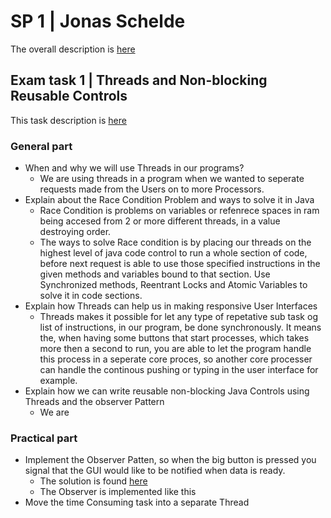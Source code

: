 # SP 1 | Jonas Schelde

The overall description is [here](https://github.com/scheldejonas/Exercises/tree/master/SP/SP1)

## Exam task 1 | Threads and Non-blocking Reusable Controls

This task description is [here](https://github.com/scheldejonas/Exercises/blob/master/SP/SP1/Exam-preparation-threads.pdf)

### General part

- When and why we will use Threads in our programs?
  - We are using threads in a program when we wanted to seperate requests made from the Users on to more Processors.
- Explain about the Race Condition Problem and ways to solve it in Java
  - Race Condition is problems on variables or refenrece spaces in ram being accesed from 2 or more different threads, in a value destroying order.
  - The ways to solve Race condition is by placing our threads on the highest level of java code control to run a whole section of code, before next request is able to use those specified instructions in the given methods and variables bound to that section. Use Synchronized methods, Reentrant Locks and Atomic Variables to solve it in code sections.
- Explain how Threads can help us in making responsive User Interfaces
  - Threads makes it possible for let any type of repetative sub task og list of instructions, in our program, be done synchronously. It means the, when having some buttons that start processes, which takes more then a second to run, you are able to let the program handle this process in a seperate core proces, so another core processer can handle the continous pushing or typing in the user interface for example.
- Explain how we can write reusable non-blocking Java Controls using Threads and the observer Pattern
  - We are 

### Practical part

- Implement the Observer Patten, so when the big button is pressed you signal that the GUI would like to be notified when data is ready.
  - The solution is found [here]()
  - The Observer is implemented like this
- Move the time Consuming task into a separate Thread

